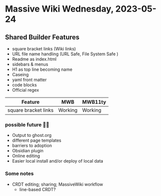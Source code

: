 # Massive Wiki Wednesday, 2023-05-24

## Shared Builder Features
* square bracket links (Wiki links)
* URL file name handling (URL Safe, File System Safe )
* Readme as index.html
* sidebars & menus
* H1 as top line becoming name
* Caseing
* yaml front matter
* code blocks
* Official regex



| Feature | MWB | MWB11ty |
| ------- |---- | ------- |
| square bracket links | Working | Working |


### possible future 🤔💭
* Output to ghost.org
* different page templates
* barriers to adoption
* Obsidian plugin
* Online editing
* Easier local install and/or deploy of local data


### Some notes
* CRDT editing; sharing; MassiveWiki workflow
    * line-based CRDT?



